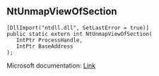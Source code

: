 ## NtUnmapViewOfSection

```
[DllImport("ntdll.dll", SetLastError = true)]
public static extern int NtUnmapViewOfSection(
   IntPtr ProcessHandle,
   IntPtr BaseAddress
);
```

Microsoft documentation: [Link](https://ntdoc.m417z.com/ntunmapviewofsection)
